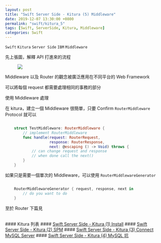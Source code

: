 ```yaml
---
layout: post
title: "Swift Server Side - Kitura (5) Middleware"
date: 2019-12-07 13:30:00 +0800
permalink: "swift/kitura_5"
tags: [Swift, ServerSide, Kitura, Middleware]
categories: Swift
---
```


`Swift` `Kitura` `Server Side` `IBM` `Middleware`

先上張圖，解釋 API 打進來的流程
<br>
<figure>
<a><img src="{{site.url}}/asset/flow-001.png"></a>
</figure>

Middleware 以及 Router 的觀念被廣泛應用在不同平台的 Web Framework

可以將每個 request 都需要處理相同的事務的部分

使用 Middleware 處理

在 kitura，建立一個 Middleware 很簡單，只要 Confirm `RouterMiddleware` Protocol 就可以

``` swift

    struct TestMiddleware: RouterMiddleware {
        // implement RouterMiddleware
        func handle(request: RouterRequest,
                    response: RouterResponse,
                    next: @escaping () -> Void) throws {
            // can change request and response
            // when done call the next()
        }
    }

```

如果只是需要一個單次的 Middleware，可以使用 `RouterMiddlewareGenerator`
``` swift

    RouterMiddlewareGenerator { request, response, next in
        // do you want to do            
    }

```

至於 Router 下篇見

<br>
#### Kitura 列表
#### <a href="/swift/kitura_1" target="_blank">Swift Server Side - Kitura (1) Install</a>
#### <a href="/swift/kitura_2" target="_blank">Swift Server Side - Kitura (2) SPM</a>
#### <a href="/swift/kitura_3" target="_blank">Swift Server Side - Kitura (3) Connect MySQL Server</a>
#### <a href="/swift/kitura_4" target="_blank">Swift Server Side - Kitura (4) MySQL 坑</a>
<br>